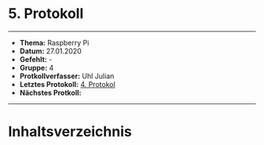 # 5. Protokoll

------------------------------

* **Thema:** Raspberry Pi
* **Datum:** 27.01.2020
* **Gefehlt:** -
* **Gruppe:** 4
* **Protkollverfasser:** Uhl Julian
* **Letztes Protokoll:** [4. Protokol](https://github.com/HTLMechatronics/m17-3ahme-la1-sx/blob/uhljum17/uhljum17/%20protokolle/protkoll_2020-01-27_uhljum17.md)
* **Nächstes Protkoll:**

-----------------------

# Inhaltsverzeichnis

